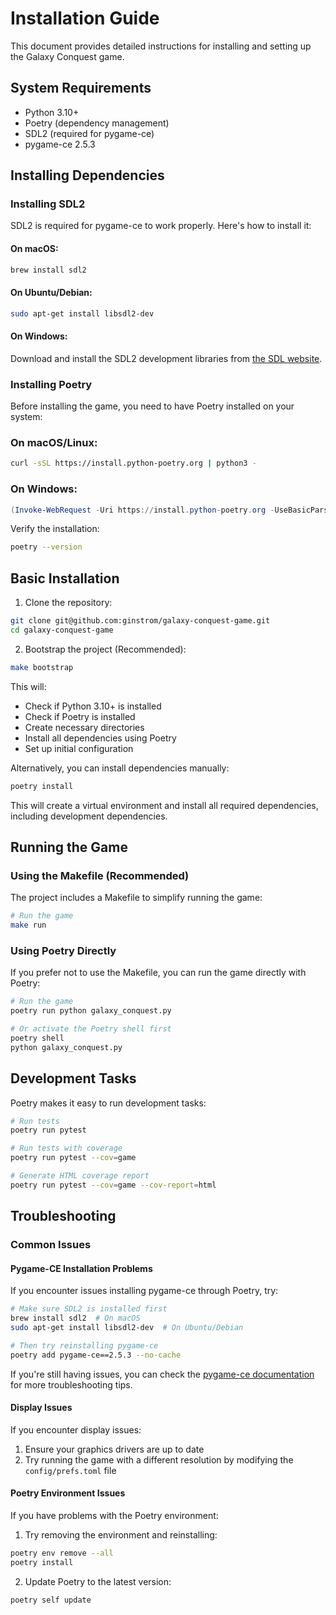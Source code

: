 # Installation Guide

This document provides detailed instructions for installing and setting up the Galaxy Conquest game.

## System Requirements

- Python 3.10+
- Poetry (dependency management)
- SDL2 (required for pygame-ce)
- pygame-ce 2.5.3

## Installing Dependencies

### Installing SDL2

SDL2 is required for pygame-ce to work properly. Here's how to install it:

#### On macOS:
```bash
brew install sdl2
```

#### On Ubuntu/Debian:
```bash
sudo apt-get install libsdl2-dev
```

#### On Windows:
Download and install the SDL2 development libraries from [the SDL website](https://www.libsdl.org/download-2.0.php).

### Installing Poetry

Before installing the game, you need to have Poetry installed on your system:

### On macOS/Linux:
```bash
curl -sSL https://install.python-poetry.org | python3 -
```

### On Windows:
```powershell
(Invoke-WebRequest -Uri https://install.python-poetry.org -UseBasicParsing).Content | python -
```

Verify the installation:
```bash
poetry --version
```

## Basic Installation

1. Clone the repository:
```bash
git clone git@github.com:ginstrom/galaxy-conquest-game.git
cd galaxy-conquest-game
```

2. Bootstrap the project (Recommended):
```bash
make bootstrap
```

This will:
- Check if Python 3.10+ is installed
- Check if Poetry is installed
- Create necessary directories
- Install all dependencies using Poetry
- Set up initial configuration

Alternatively, you can install dependencies manually:
```bash
poetry install
```

This will create a virtual environment and install all required dependencies, including development dependencies.

## Running the Game

### Using the Makefile (Recommended)

The project includes a Makefile to simplify running the game:

```bash
# Run the game
make run
```

### Using Poetry Directly

If you prefer not to use the Makefile, you can run the game directly with Poetry:

```bash
# Run the game
poetry run python galaxy_conquest.py

# Or activate the Poetry shell first
poetry shell
python galaxy_conquest.py
```

## Development Tasks

Poetry makes it easy to run development tasks:

```bash
# Run tests
poetry run pytest

# Run tests with coverage
poetry run pytest --cov=game

# Generate HTML coverage report
poetry run pytest --cov=game --cov-report=html
```

## Troubleshooting

### Common Issues

#### Pygame-CE Installation Problems

If you encounter issues installing pygame-ce through Poetry, try:

```bash
# Make sure SDL2 is installed first
brew install sdl2  # On macOS
sudo apt-get install libsdl2-dev  # On Ubuntu/Debian

# Then try reinstalling pygame-ce
poetry add pygame-ce==2.5.3 --no-cache
```

If you're still having issues, you can check the [pygame-ce documentation](https://github.com/pygame-community/pygame-ce) for more troubleshooting tips.

#### Display Issues

If you encounter display issues:
1. Ensure your graphics drivers are up to date
2. Try running the game with a different resolution by modifying the `config/prefs.toml` file

#### Poetry Environment Issues

If you have problems with the Poetry environment:
1. Try removing the environment and reinstalling:
```bash
poetry env remove --all
poetry install
```

2. Update Poetry to the latest version:
```bash
poetry self update
```
